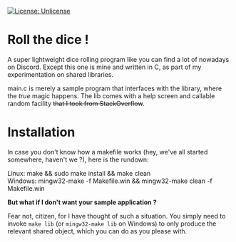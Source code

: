 [![License: Unlicense](https://img.shields.io/badge/license-Unlicense-blue.svg)](http://unlicense.org/)

 # Roll the dice !

A super lightweight dice rolling program like you can find a lot of nowadays on Discord. Except this one is mine and written in C, as part of my experimentation on shared libraries.

main.c is merely a sample program that interfaces with the library, where the *true* magic happens. The lib comes with a help screen and callable random facility ~~that I took from StackOverflow~~.

# Installation

In case you don't know how a makefile works (hey, we've all started somewhere, haven't we ?), here is the rundown:

Linux: make && sudo make install && make clean  
Windows: mingw32-make -f Makefile.win && mingw32-make clean -f Makefile.win

**But what if I don't want your sample application ?**

Fear not, citizen, for I have thought of such a situation. You simply need to invoke `make lib` (or `mingw32-make lib` on Windows) to only produce the relevant shared object, which you can do as you please with.
